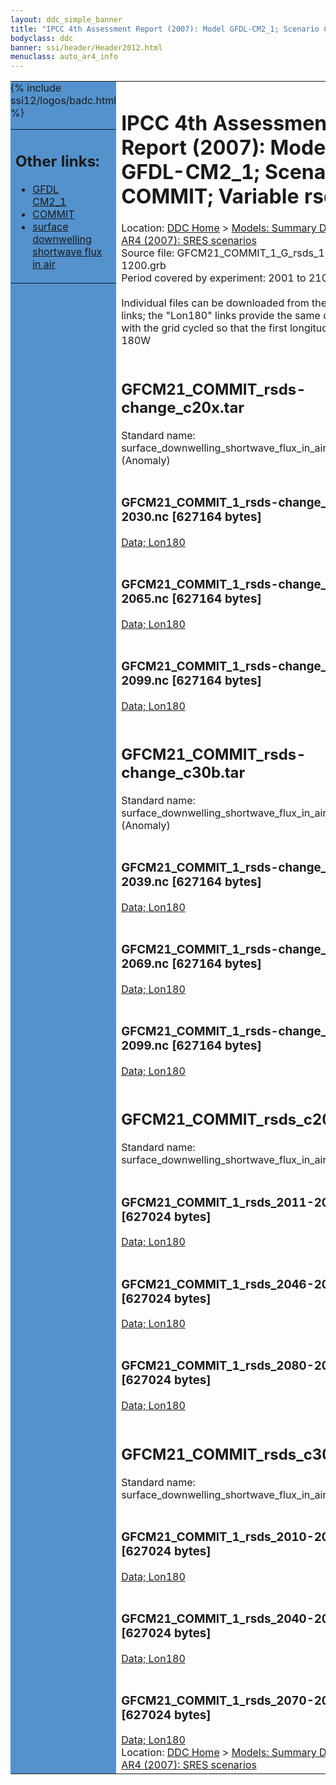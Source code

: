 ```yaml
---
layout: ddc_simple_banner
title: "IPCC 4th Assessment Report (2007): Model GFDL-CM2_1; Scenario COMMIT; Variable rsds"
bodyclass: ddc
banner: ssi/header/Header2012.html
menuclass: auto_ar4_info
---
```



<table width="100%" border="0" cellspacing="0" cellpadding="0" style="border-collapse: collapse;">
<tr style="margin:0;padding:0;border:0;">
<td style="margin:0;padding:0;border:0;height:1pt;width:150pt;background:#5492CD;" valign="top" >

<div id="lh-col2" class="auto_ar4_info">
<table class="menumain" bgcolor="#5492CD" cellspacing="0" width="100%" border="0">
<tr><td>
<h2> Other links:</h2>
<ul>
<li><a href="/auto/ar4/model-GFDL-CM2_1.html">GFDL<br/>CM2_1</a></li>
<li><a href="/auto/ar4/scenario-COMMIT.html">COMMIT</a></li>
<li><a href="/auto/ar4/var-surface_downwelling_shortwave_flux_in_air.html">surface downwelling<br/> shortwave flux in air</a></li>
</ul>
</td></tr>
{% include ssi12/logos/badc.html %}
</table>
</div>
</td>
<td><h1>IPCC 4th Assessment Report (2007): Model GFDL-CM2_1; Scenario COMMIT; Variable rsds</h1>

<!-- Breadcrumb1 -->
<div id="breadcrumb1" align="left">
Location: <a href="/index.html">DDC Home</a> > <a href="/sim/gcm_clim/">Models: Summary Data</a>
> <a href="/sim/gcm_clim/SRES_AR4/index.html">AR4 (2007): SRES scenarios</a>
</div>
<!-- End of Breadcrumb1 -->Source file: GFCM21_COMMIT_1_G_rsds_1-1200.grb
<br/>
Period covered by experiment: 2001 to 2100<br/>
<br/>Individual files can be downloaded from the "data" links; the "Lon180" links provide the same data
         with the grid cycled so that the first longitude is 180W<br/>
<br/><h2>GFCM21_COMMIT_rsds-change_c20x.tar</h2>
Standard name: surface_downwelling_shortwave_flux_in_air (Anomaly)<br>
<br/><h3>GFCM21_COMMIT_1_rsds-change_2011-2030.nc [627164 bytes]</h3>
<a href="/cgi-bin/downl/ar4_nc/rsds/GFCM21_COMMIT_1_rsds-change_2011-2030.nc">Data; </a><a href="/cgi-bin/downl/ar4_nc/rsds/GFCM21_COMMIT_1_rsds-change_2011-2030.cyto180.nc"> Lon180</a><br/>
<br/><h3>GFCM21_COMMIT_1_rsds-change_2046-2065.nc [627164 bytes]</h3>
<a href="/cgi-bin/downl/ar4_nc/rsds/GFCM21_COMMIT_1_rsds-change_2046-2065.nc">Data; </a><a href="/cgi-bin/downl/ar4_nc/rsds/GFCM21_COMMIT_1_rsds-change_2046-2065.cyto180.nc"> Lon180</a><br/>
<br/><h3>GFCM21_COMMIT_1_rsds-change_2080-2099.nc [627164 bytes]</h3>
<a href="/cgi-bin/downl/ar4_nc/rsds/GFCM21_COMMIT_1_rsds-change_2080-2099.nc">Data; </a><a href="/cgi-bin/downl/ar4_nc/rsds/GFCM21_COMMIT_1_rsds-change_2080-2099.cyto180.nc"> Lon180</a><br/>
<br/><h2>GFCM21_COMMIT_rsds-change_c30b.tar</h2>
Standard name: surface_downwelling_shortwave_flux_in_air (Anomaly)<br>
<br/><h3>GFCM21_COMMIT_1_rsds-change_2010-2039.nc [627164 bytes]</h3>
<a href="/cgi-bin/downl/ar4_nc/rsds/GFCM21_COMMIT_1_rsds-change_2010-2039.nc">Data; </a><a href="/cgi-bin/downl/ar4_nc/rsds/GFCM21_COMMIT_1_rsds-change_2010-2039.cyto180.nc"> Lon180</a><br/>
<br/><h3>GFCM21_COMMIT_1_rsds-change_2040-2069.nc [627164 bytes]</h3>
<a href="/cgi-bin/downl/ar4_nc/rsds/GFCM21_COMMIT_1_rsds-change_2040-2069.nc">Data; </a><a href="/cgi-bin/downl/ar4_nc/rsds/GFCM21_COMMIT_1_rsds-change_2040-2069.cyto180.nc"> Lon180</a><br/>
<br/><h3>GFCM21_COMMIT_1_rsds-change_2070-2099.nc [627164 bytes]</h3>
<a href="/cgi-bin/downl/ar4_nc/rsds/GFCM21_COMMIT_1_rsds-change_2070-2099.nc">Data; </a><a href="/cgi-bin/downl/ar4_nc/rsds/GFCM21_COMMIT_1_rsds-change_2070-2099.cyto180.nc"> Lon180</a><br/>
<br/><h2>GFCM21_COMMIT_rsds_c20x.tar</h2>
Standard name: surface_downwelling_shortwave_flux_in_air<br>
<br/><h3>GFCM21_COMMIT_1_rsds_2011-2030.nc [627024 bytes]</h3>
<a href="/cgi-bin/downl/ar4_nc/rsds/GFCM21_COMMIT_1_rsds_2011-2030.nc">Data; </a><a href="/cgi-bin/downl/ar4_nc/rsds/GFCM21_COMMIT_1_rsds_2011-2030.cyto180.nc"> Lon180</a><br/>
<br/><h3>GFCM21_COMMIT_1_rsds_2046-2065.nc [627024 bytes]</h3>
<a href="/cgi-bin/downl/ar4_nc/rsds/GFCM21_COMMIT_1_rsds_2046-2065.nc">Data; </a><a href="/cgi-bin/downl/ar4_nc/rsds/GFCM21_COMMIT_1_rsds_2046-2065.cyto180.nc"> Lon180</a><br/>
<br/><h3>GFCM21_COMMIT_1_rsds_2080-2099.nc [627024 bytes]</h3>
<a href="/cgi-bin/downl/ar4_nc/rsds/GFCM21_COMMIT_1_rsds_2080-2099.nc">Data; </a><a href="/cgi-bin/downl/ar4_nc/rsds/GFCM21_COMMIT_1_rsds_2080-2099.cyto180.nc"> Lon180</a><br/>
<br/><h2>GFCM21_COMMIT_rsds_c30b.tar</h2>
Standard name: surface_downwelling_shortwave_flux_in_air<br>
<br/><h3>GFCM21_COMMIT_1_rsds_2010-2039.nc [627024 bytes]</h3>
<a href="/cgi-bin/downl/ar4_nc/rsds/GFCM21_COMMIT_1_rsds_2010-2039.nc">Data; </a><a href="/cgi-bin/downl/ar4_nc/rsds/GFCM21_COMMIT_1_rsds_2010-2039.cyto180.nc"> Lon180</a><br/>
<br/><h3>GFCM21_COMMIT_1_rsds_2040-2069.nc [627024 bytes]</h3>
<a href="/cgi-bin/downl/ar4_nc/rsds/GFCM21_COMMIT_1_rsds_2040-2069.nc">Data; </a><a href="/cgi-bin/downl/ar4_nc/rsds/GFCM21_COMMIT_1_rsds_2040-2069.cyto180.nc"> Lon180</a><br/>
<br/><h3>GFCM21_COMMIT_1_rsds_2070-2099.nc [627024 bytes]</h3>
<a href="/cgi-bin/downl/ar4_nc/rsds/GFCM21_COMMIT_1_rsds_2070-2099.nc">Data; </a><a href="/cgi-bin/downl/ar4_nc/rsds/GFCM21_COMMIT_1_rsds_2070-2099.cyto180.nc"> Lon180</a><br/>
<!-- Breadcrumb2 -->
<div id="breadcrumb2" align="left">
Location: <a href="/index.html">DDC Home</a> > <a href="/sim/gcm_clim/">Models: Summary Data</a>
> <a href="/sim/gcm_clim/SRES_AR4/index.html">AR4 (2007): SRES scenarios</a>
</div>
<!-- End of Breadcrumb2 --></td></tr></table>
